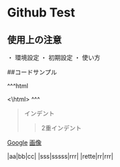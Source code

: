# Github Test

## 使用上の注意

・ 環境設定
・ 初期設定
・ 使い方

##コードサンプル

^^^html
<html>

<\html>
^^^

> インデント
>> 2重インデント


[Google](https://www.google.jp)
[画像](https://www.google.jp/img.jpg)

|aa|bb|cc|
|sss|sssss|rrr|
|rette|rr|rrr|